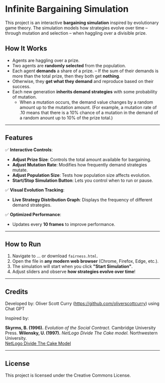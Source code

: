 # Infinite Bargaining Simulation

This project is an interactive **bargaining simulation** inspired by evolutionary game theory. The simulation models how strategies evolve over time – through mutation and selection – when haggling over a divisible prize. 

## **How It Works**
- Agents are haggling over a prize.
- Two agents are **randomly selected** from the population.
- Each agent **demands** a share of a prize.
– If the sum of their demands is more than the total prize, then they both get **nothing**.
- Otherwise, they **get what they demand** and reproduce based on their success.
- Each new generation **inherits demand strategies** with some probability of mutation.
  - When a mutation occurs, the demand value changes by a random amount up to the mutation amount. (For example, a mutation rate of .10 means that there is a 10% chance of a mutation in the demand of a random anount up to 10% of the prize total.)

---

## **Features**
✅ **Interactive Controls**:
- **Adjust Prize Size**: Controls the total amount available for bargaining.
- **Adjust Mutation Rate**: Modifies how frequently demand strategies mutate.
- **Adjust Population Size**: Tests how population size affects evolution.
- **Start/Stop Simulation Button**: Lets you control when to run or pause.

✅ **Visual Evolution Tracking**:
- **Live Strategy Distribution Graph**: Displays the frequency of different demand strategies.

✅ **Optimized Performance**:
- Updates every **10 frames** to improve performance.

---

## **How to Run**
1. Navigate to ... or download `fairness.html`.
2. Open the file in **any modern web browser** (Chrome, Firefox, Edge, etc.).
3. The simulation will start when you click **"Start Simulation"**.
4. Adjust sliders and observe **how strategies evolve over time**!

---

## **Credits**
Developed by: Oliver Scott Curry (https://github.com/oliverscottcurry) using Chat GPT
  
Inspired by:

**Skyrms, B. (1996).** *Evolution of the Social Contract.* Cambridge University Press.
**Wilensky, U. (1997).** *NetLogo Divide The Cake model.* Northwestern University.  
  [NetLogo Divide The Cake Model](http://ccl.northwestern.edu/netlogo/models/DivideTheCake)

---

## **License**
This project is licensed under the Creative Commons License.

